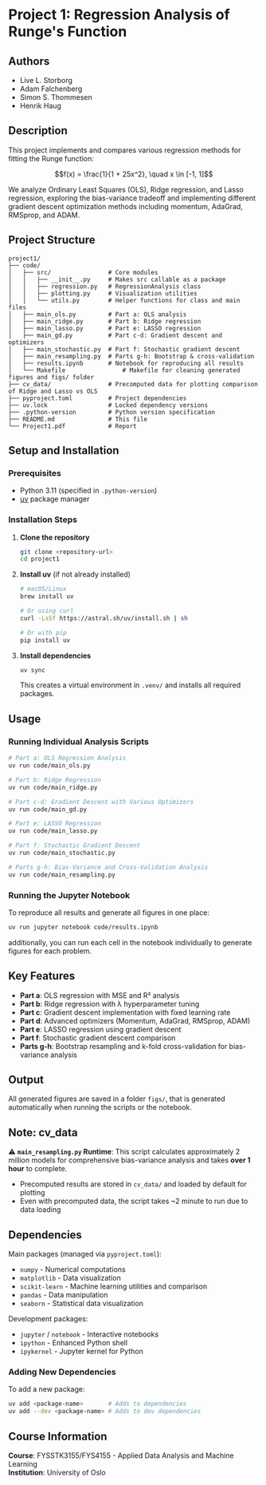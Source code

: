 # Project 1: Regression Analysis of Runge's Function

## Authors
- Live L. Storborg
- Adam Falchenberg
- Simon S. Thommesen
- Henrik Haug

## Description
This project implements and compares various regression methods for fitting the Runge function:

$$f(x) = \frac{1}{1 + 25x^2}, \quad x \in [-1, 1]$$

We analyze Ordinary Least Squares (OLS), Ridge regression, and Lasso regression, exploring the bias-variance tradeoff and implementing different gradient descent optimization methods including momentum, AdaGrad, RMSprop, and ADAM.

## Project Structure

```
project1/
├── code/
│   ├── src/                # Core modules
│   │   ├── __init__.py     # Makes src callable as a package
│   │   ├── regression.py   # RegressionAnalysis class
│   │   ├── plotting.py     # Visualization utilities
│   │   └── utils.py        # Helper functions for class and main files
│   ├── main_ols.py         # Part a: OLS analysis
│   ├── main_ridge.py       # Part b: Ridge regression
│   ├── main_lasso.py       # Part e: LASSO regression
│   ├── main_gd.py          # Part c-d: Gradient descent and optimizers
│   ├── main_stochastic.py  # Part f: Stochastic gradient descent
│   ├── main_resampling.py  # Parts g-h: Bootstrap & cross-validation
│   ├── results.ipynb       # Notebook for reproducing all results
│   └── Makefile                # Makefile for cleaning generated figures and figs/ folder
├── cv_data/                # Precomputed data for plotting comparison of Ridge and Lasso vs OLS
├── pyproject.toml          # Project dependencies
├── uv.lock                 # Locked dependency versions
├── .python-version         # Python version specification
├── README.md               # This file
└── Project1.pdf            # Report

```

## Setup and Installation

### Prerequisites
- Python 3.11 (specified in `.python-version`)
- [uv](https://docs.astral.sh/uv/) package manager

### Installation Steps

1. **Clone the repository**
   ```bash
   git clone <repository-url>
   cd project1
   ```

2. **Install uv** (if not already installed)
   ```bash
   # macOS/Linux
   brew install uv
   
   # Or using curl
   curl -LsSf https://astral.sh/uv/install.sh | sh
   
   # Or with pip
   pip install uv
   ```

3. **Install dependencies**
   ```bash
   uv sync
   ```
   This creates a virtual environment in `.venv/` and installs all required packages.

## Usage

### Running Individual Analysis Scripts

```bash
# Part a: OLS Regression Analysis
uv run code/main_ols.py

# Part b: Ridge Regression
uv run code/main_ridge.py

# Part c-d: Gradient Descent with Various Optimizers
uv run code/main_gd.py

# Part e: LASSO Regression
uv run code/main_lasso.py

# Part f: Stochastic Gradient Descent
uv run code/main_stochastic.py

# Parts g-h: Bias-Variance and Cross-Validation Analysis
uv run code/main_resampling.py
```

### Running the Jupyter Notebook

To reproduce all results and generate all figures in one place:
```bash
uv run jupyter notebook code/results.ipynb
```
additionally, you can run each cell in the notebook individually to generate figures for each problem.

## Key Features

- **Part a**: OLS regression with MSE and R² analysis
- **Part b**: Ridge regression with λ hyperparameter tuning
- **Part c**: Gradient descent implementation with fixed learning rate
- **Part d**: Advanced optimizers (Momentum, AdaGrad, RMSprop, ADAM)
- **Part e**: LASSO regression using gradient descent
- **Part f**: Stochastic gradient descent comparison
- **Parts g-h**: Bootstrap resampling and k-fold cross-validation for bias-variance analysis

## Output

All generated figures are saved in a folder `figs/`, that is generated automatically when running the scripts or the notebook.

## Note: cv_data

⚠️ **`main_resampling.py` Runtime**: This script calculates approximately 2 million models for comprehensive bias-variance analysis and takes **over 1 hour** to complete.

- Precomputed results are stored in `cv_data/` and loaded by default for plotting
- Even with precomputed data, the script takes ~2 minute to run due to data loading

## Dependencies

Main packages (managed via `pyproject.toml`):
- `numpy` - Numerical computations
- `matplotlib` - Data visualization
- `scikit-learn` - Machine learning utilities and comparison
- `pandas` - Data manipulation
- `seaborn` - Statistical data visualization

Development packages:
- `jupyter` / `notebook` - Interactive notebooks
- `ipython` - Enhanced Python shell
- `ipykernel` - Jupyter kernel for Python

### Adding New Dependencies

To add a new package:
```bash
uv add <package-name>       # Adds to dependencies
uv add --dev <package-name> # Adds to dev dependencies
```

## Course Information

**Course**: FYSSTK3155/FYS4155 - Applied Data Analysis and Machine Learning  
**Institution**: University of Oslo  